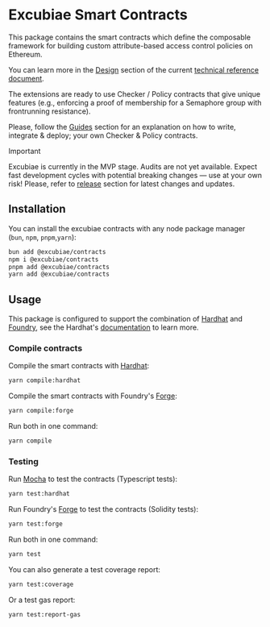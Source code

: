 # Excubiae Smart Contracts

This package contains the smart contracts which define the composable framework for building custom attribute-based access control policies on Ethereum.

You can learn more in the [Design](https://hackmd.io/@0xjei/B1RXoTh71e#Design) section of the current [technical reference document](https://hackmd.io/@0xjei/B1RXoTh71e).

The extensions are ready to use Checker / Policy contracts that give unique features (e.g., enforcing a proof of membership for a Semaphore group with frontrunning resistance).

Please, follow the [Guides](https://hackmd.io/@0xjei/B1RXoTh71e#Guides) section for an explanation on how to write, integrate & deploy; your own Checker & Policy contracts.

> [!IMPORTANT]  
> Excubiae is currently in the MVP stage. Audits are not yet available. Expect fast development cycles with potential breaking changes — use at your own risk! Please, refer to [release](https://github.com/privacy-scaling-explorations/excubiae/releases) section for latest changes and updates.

## Installation

You can install the excubiae contracts with any node package manager (`bun`, `npm`, `pnpm`,`yarn`):

```bash
bun add @excubiae/contracts
npm i @excubiae/contracts
pnpm add @excubiae/contracts
yarn add @excubiae/contracts
```

## Usage

This package is configured to support the combination of [Hardhat](https://hardhat.org/) and [Foundry](https://book.getfoundry.sh/), see the Hardhat's [documentation](https://hardhat.org/hardhat-runner/docs/advanced/hardhat-and-foundry) to learn more.

### Compile contracts

Compile the smart contracts with [Hardhat](https://hardhat.org/):

```bash
yarn compile:hardhat
```

Compile the smart contracts with Foundry's [Forge](https://book.getfoundry.sh/forge/):

```bash
yarn compile:forge
```

Run both in one command:

```bash
yarn compile
```

### Testing

Run [Mocha](https://mochajs.org/) to test the contracts (Typescript tests):

```bash
yarn test:hardhat
```

Run Foundry's [Forge](https://book.getfoundry.sh/forge/) to test the contracts (Solidity tests):

```bash
yarn test:forge
```

Run both in one command:

```bash
yarn test
```

You can also generate a test coverage report:

```bash
yarn test:coverage
```

Or a test gas report:

```bash
yarn test:report-gas
```
